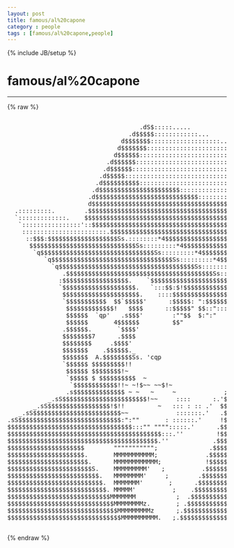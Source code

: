 ```yaml
---
layout: post
title: famous/al%20capone
category : people
tags : [famous/al%20capone,people]
---
```

{% include JB/setup %}
# famous/al%20capone
---
{% raw %}
<pre>

                                    .dS$:::::.....
                                 .d$$$$$::::::::::::...
                               d$$$$$$$:::::::::::::::::::..
                              d$$$$$$$::::::::::::::::::::::::.
                             d$$$$$$::::::::::::::::::::::::::::.
                           .d$$$$$$:::::::::::::::::::::::::::::::.
                          .d$$$$$$::::::::::::::::::::::::::::::::::
                         .d$$$$$:::::::::::::::::::::::::::::::::::::.
                        .d$$$$$$$$$$::::::::::::::::::::::::::::::::::.
                       .d$$$$$$$$$$$$$$$$$$$$$$::::::::::::::::::::::::
                      .d$$$$$$$$$$$$$$$$$$$$$$$$$$$$:::::::::::::::::::.
                      d$$$$$$$$$$$$$$$$$$$$$$$$$$$$$$$$$$$$$::::::::::::
  .:::::::::.        .$$$$$$$$$$$$$$$$$$$$$$$$$$$$$$$$$$$$$$$$$$::::::::
  `:::::::::::::.    $$$$$$$$$$$$$$$$$$$$$$$$$$$$$$$$$$$$$$$$$$$$$$:::::
   `::::::::::::::::&#039;::$$$$$$$$$$$$$$$$$$$$$$$$$$$$$$$$$$$$$$$$$$$$$$:::
    :::::::::::::::::::::::.$$$$$$$$$$$$$$$$$$$$$$$$$$$$$$$$$$$$$$$$$$::
     ::$$$:$$$$$$$$$$$$$$$$$$$Ss.::::::::*4$$$$$$$$$$$$$$$$$$$$$$$$$$$$!
      $$$$$$$$$$$$$$$$$$$$$$$$$$$$$Ss:::::::::*4$$$$$$$$$$$$$$$$$$$$$$$!
       `q$$$$$$$$$$$$$$$$$$$$$$$$$$$$$$$Ss:::::::::*4$$$$$$$$$$$$$$$$$$$
          `q$$$$$$$$$$$$$$$$$$$$$$$$$$$$$$$$$Ss:::::::::*4$$$$$$$$$$$$$$
            `q$$$$$$$$$$$$$$$$$$$$$$$$$$$$$$$$$$$$$Ss::::::::*44$$$$$$$$
               .$$$$$$$$$$$$$$$$$$$$$$$$$$$$$$$$$$$$$$$$Ss::::::::*4$$$&#039;
              :$$$$$$$$$$$$$$$$$$.    `$$$$$$$$$$$$$$$$$$$$$$Ss:::::::;
              `$$$$$$$$$$$$$$$$$$$$.   `:::$$:$!$$$$$$$$$$$$$$$$$$Ss::;
               $$$$$$$$$$$$$$$$$$$$$.    ::::$$$$$$$$$$$$$$$$$$$$$$$$$$Ss._
               `$$$$$$$$$$$  $$`$$$$$&#039;      :$$$$$: &quot;:$$$$$$$$$$$$$$$$$$$$$$Ss._
                $$$$$$$$$$$$$!   $$$$      ::$$$$$&quot; $$::&quot;:::`$$$$$$$$$$$$$$$$$$$$s.
                $$$$$$  `qp&#039;   .s$$$&#039;        :&quot;&quot;$$  $:&quot;:&quot;      `$$$$$$$$$$$$$$$$$$$$.
                $$$$$$       4$$$$$$         $$&quot;                $$$$$$$$$$$$$$$$$$$$$D
               .$$$$$$.       `$$$$&#039;                            $$$$
               $$$$$$$$7      .$$$$                             `;&#039;
               $$$$$$$$     .$$$$&#039;
               $$$$$$$    .$$$$$$._                             ;
               $$$$$$$  A.$$$$$$$$Ss. &#039;cqp
               `$$$$$$ $$$$$$$$$!!                             ;
                $$$$$$ $$$$$$$$!~                             ;
                `$$$$$ $ $$$$$$$$$$  ~                       ;
                 `$$$$$$$$$$$$!!~ ~!$~~ ~~$!~               ;
                .s$$$$$$$$$$$$$$ ~ ~   ~     ~             ;
           _.sS$$$$$$$$$$$$$$$$$$$$$$$!~~     ::::      :.&#039;$$$
       _.sS$$$$$$$$$$$$$$$$$!$!!         ~   ::: : :: .&#039;  $$$$
   _.sS$$$$$$$$$$$$$$$$$$$$$$$$~~             :::::::.&#039;   .$$$$$Ss._
.sS$$$$$$$$$$$$$$$$$$$$$$$$$$$$:&quot;:&quot;&quot;       : ::::::.&#039;     !$$$$$$$$$Ss._
$$$$$$$$$$$$$$$$$$$$$$$$$$$$$$$$$$:::&quot;&quot; &quot;&quot;&quot;&quot;:::::.&#039;      .$$$$$$$$$$$$$S$s.
$$$$$$$$$$$$$$$$$$$$$$$$$$$$$$$$$$$$$$$$$$:::.&#039;&#039;         !$$$$$$$$$$$$$$$$$Ss._      dp
$$$$$$$$$$$$$$$$$$$$$$$$$$$$$$$$$$$$$$$$$.&#039;&#039;            .$$$$$$$$$$$$$$$$$$$$$$Ss._
$$$$$$$$$$$$$$$$$$$$$        &quot;&quot;&quot;&quot;&quot;&quot;&quot;&quot;&quot;&quot;&quot;;              .$$$$$$$$$$$$$$$$$$$$$$$$$$$$Ss._
$$$$$$$$$$$$$$$$$$$$$.       MMMMMMMMMMM;             .$$$$$$$$$$$$$$$$$$$$$$$$$$$$$$$$$s.
$$$$$$$$$$$$$$$$$$$$$$.      MMMMMMMMMMMM;            !$$$$$$$$$$$$$$$$$$$$$$$$$$$$$$$$$$$
$$$$$$$$$$$$$$$$$$$$$$$S.    MMMMMMMMM&#039;   ;          .$$$$$$$$$$$$$$$$$$$$$$$$$$$$$$$$$$$$
$$$$$$$$$$$$$$$$$$$$$$$$$.   MMMMMMMM&#039;     ;        .$$$$$$$$$$$$$$$$$$$$$$$$$$$$$$$$$$$$$
$$$$$$$$$$$$$$$$$$$$$$$$$$.  MMMMMMM&#039;       ;      .$$$$$$$$$$$$$$$$$$$$$$$$$$$$$$$$$$$$$$
$$$$$$$$$$$$$$$$$$$$$$$$$$$. MMMMM&#039;          ;    .$$$$$$$$$$$$$$$$$$$$$$$$$$$$$$$$$$$$$$$
$$$$$$$$$$$$$$$$$$$$$$$$$$$$MMMMMMM           ;  .$$$$$$$$$$$$$$$$$$$$$$$$$$$$$$$$$$$$$$$$
$$$$$$$$$$$$$$$$$$$$$$$$$$$$$MMMMMMMMz.       ; .$$$$$$$$$$$$$$$$$$$$$$$$$$$$$$$$$$$$$$$$$
$$$$$$$$$$$$$$$$$$$$$$$$$$$$$$MMMMMMMMMz      ;.$$$$$$$$$$$$$$$$$$$$$$$$$$$$$$$$$$$$$$$$$$
$$$$$$$$$$$$$$$$$$$$$$$$$$$$$$$MMMMMMMMMM.   ;.$$$$$$$$$$$$$$$$$$$$$$$$$$$$$$$$$$$$$$$$$$$
 </pre>
{% endraw %}
